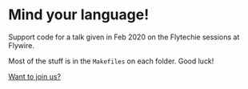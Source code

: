 # Mind your language!

Support code for a talk given in Feb 2020 on the Flytechie sessions at Flywire.

Most of the stuff is in the `Makefiles` on each folder. Good luck!

[Want to join us?](https://www.flywire.com/company/careers)
